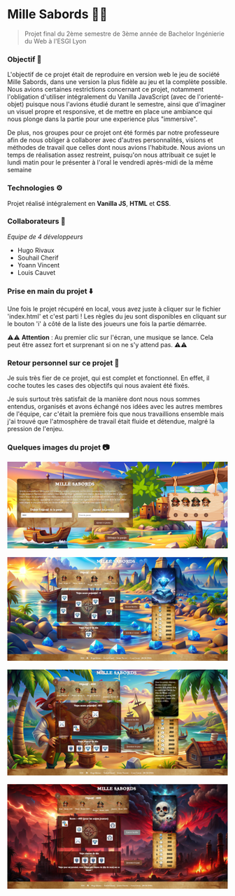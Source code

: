 # Mille Sabords 🏴‍☠️

>Projet final du 2ème semestre de 3ème année de Bachelor Ingénierie du Web à l'ESGI Lyon

### Objectif 🎯
L'objectif de ce projet était de reproduire en version web le jeu de société Mille Sabords, dans une version la plus fidèle au jeu et la complète possible.
Nous avions certaines restrictions concernant ce projet, notamment l'obligation d'utiliser intégralement du Vanilla JavaScript (avec de l'orienté-objet) puisque nous l'avions étudié durant le semestre, ainsi que d'imaginer un visuel propre et responsive, et de mettre en place une ambiance qui nous plonge dans la partie pour une experience plus "immersive".

De plus, nos groupes pour ce projet ont été formés par notre professeure afin de nous obliger à collaborer avec d'autres personnalités, visions et méthodes de travail que celles dont nous avions l'habitude.
Nous avions un temps de réalisation assez restreint, puisqu'on nous attribuait ce sujet le lundi matin pour le présenter à l'oral le vendredi après-midi de la même semaine 

### Technologies ⚙️
Projet réalisé intégralement en **Vanilla JS**, **HTML** et **CSS**.

### Collaborateurs 👥
*Equipe de 4 développeurs*
- Hugo Rivaux
- Souhail Cherif
- Yoann Vincent
- Louis Cauvet

### Prise en main du projet ⬇️
Une fois le projet récupéré en local, vous avez juste à cliquer sur le fichier 'index.html' et c'est parti ! Les règles du jeu sont disponibles en cliquant sur le bouton 'i' à côté de la liste des joueurs une fois la partie démarrée.

⚠️⚠️ **Attention** : Au premier clic sur l'écran, une musique se lance. Cela peut être assez fort et surprenant si on ne s'y attend pas. ⚠️⚠️

### Retour personnel sur ce projet 💭
Je suis très fier de ce projet, qui est complet et fonctionnel. En effet, il coche toutes les cases des objectifs qui nous avaient été fixés.

Je suis surtout très satisfait de la manière dont nous nous sommes entendus, organisés et avons échangé nos idées avec les autres membres de l'équipe, car c'était la première fois que nous travaillions ensemble mais j'ai trouvé que l'atmosphère de travail était fluide et détendue, malgré la pression de l'enjeu.

### Quelques images du projet 📷
![Choix des joueurs et du score à atteindre](https://github.com/Louis-Cauvet/Captures-des-projets/blob/main/Mille%20Sabords/capture1.png)
</br></br>
![Plateau de jeu](https://github.com/Louis-Cauvet/Captures-des-projets/blob/main/Mille%20Sabords/capture2.png)
</br></br>
![Partie en cours](https://github.com/Louis-Cauvet/Captures-des-projets/blob/main/Mille%20Sabords/capture3.png)
</br></br>
![Mode Ile de la Tête de Mort](https://github.com/Louis-Cauvet/Captures-des-projets/blob/main/Mille%20Sabords/capture4.png)
